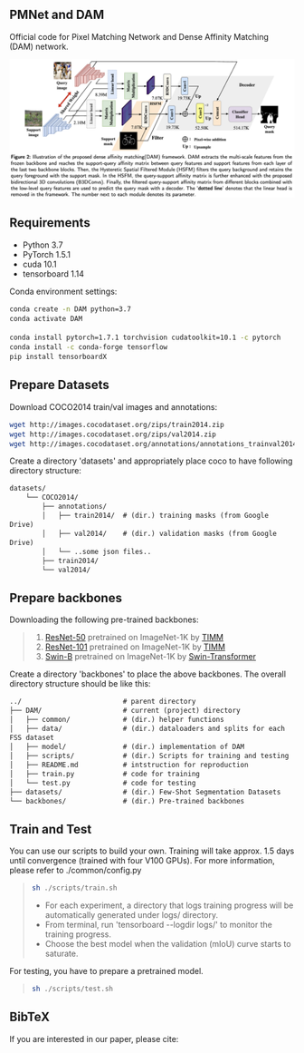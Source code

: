 ## PMNet and DAM
Official code for Pixel Matching Network and Dense Affinity Matching (DAM) network.

<p align="middle">
    <img src="fig/DAM.png">
</p>

## Requirements

- Python 3.7
- PyTorch 1.5.1
- cuda 10.1
- tensorboard 1.14

Conda environment settings:

```bash
conda create -n DAM python=3.7
conda activate DAM

conda install pytorch=1.7.1 torchvision cudatoolkit=10.1 -c pytorch
conda install -c conda-forge tensorflow
pip install tensorboardX
```

## Prepare Datasets

Download COCO2014 train/val images and annotations: 

```bash
wget http://images.cocodataset.org/zips/train2014.zip
wget http://images.cocodataset.org/zips/val2014.zip
wget http://images.cocodataset.org/annotations/annotations_trainval2014.zip
```

Create a directory 'datasets' and appropriately place coco to have following directory structure:

    datasets/
        └── COCO2014/           
            ├── annotations/
            │   ├── train2014/  # (dir.) training masks (from Google Drive) 
            │   ├── val2014/    # (dir.) validation masks (from Google Drive)
            │   └── ..some json files..
            ├── train2014/
            └── val2014/

## Prepare backbones

Downloading the following pre-trained backbones:

> 1. [ResNet-50](https://github.com/rwightman/pytorch-image-models/releases/download/v0.1-rsb-weights/resnet50_a1h-35c100f8.pth) pretrained on ImageNet-1K by [TIMM](https://github.com/rwightman/pytorch-image-models)
> 2. [ResNet-101](https://github.com/rwightman/pytorch-image-models/releases/download/v0.1-rsb-weights/resnet101_a1h-36d3f2aa.pth) pretrained on ImageNet-1K by [TIMM](https://github.com/rwightman/pytorch-image-models)
> 3. [Swin-B](https://github.com/SwinTransformer/storage/releases/download/v1.0.0/swin_base_patch4_window12_384.pth) pretrained on ImageNet-1K by [Swin-Transformer](https://github.com/microsoft/Swin-Transformer)

Create a directory 'backbones' to place the above backbones. The overall directory structure should be like this:

    ../                         # parent directory
    ├── DAM/                    # current (project) directory
    │   ├── common/             # (dir.) helper functions
    │   ├── data/               # (dir.) dataloaders and splits for each FSS dataset
    │   ├── model/              # (dir.) implementation of DAM
    │   ├── scripts/            # (dir.) Scripts for training and testing
    │   ├── README.md           # intstruction for reproduction
    │   ├── train.py            # code for training
    │   └── test.py             # code for testing
    ├── datasets/               # (dir.) Few-Shot Segmentation Datasets
    └── backbones/              # (dir.) Pre-trained backbones

## Train and Test
You can use our scripts to build your own. Training will take approx. 1.5 days until convergence (trained with four V100 GPUs). For more information, please refer to ./common/config.py

> ```bash
> sh ./scripts/train.sh
> ```
> 
> - For each experiment, a directory that logs training progress will be automatically generated under logs/ directory. 
> - From terminal, run 'tensorboard --logdir logs/' to monitor the training progress.
> - Choose the best model when the validation (mIoU) curve starts to saturate. 

For testing, you have to prepare a pretrained model. 
> ```bash
> sh ./scripts/test.sh
> ```
> 

## BibTeX
If you are interested in our paper, please cite:

